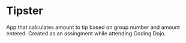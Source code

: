 # Tipster
App that calculates amount to tip based on group number and amount entered.
Created as an assingment while attending Coding Dojo.
